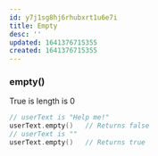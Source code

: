 ```yaml
---
id: y7j1sg8hj6rhubxrt1u6e7i
title: Empty
desc: ''
updated: 1641376715355
created: 1641376715355
---
```



### empty()

True is length is 0

```cpp
// userText is "Help me!"
userText.empty()   // Returns false
// userText is ""
userText.empty()   // Returns true
```
